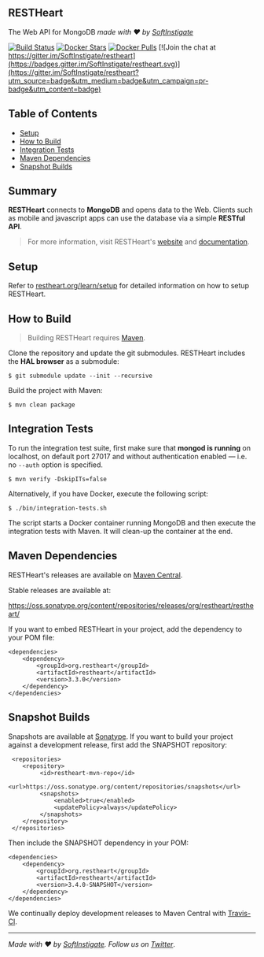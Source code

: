 ## RESTHeart

The Web API for MongoDB _made with :heart: by [SoftInstigate](http://www.softinstigate.com/)_

[![Build Status](https://travis-ci.org/SoftInstigate/restheart.svg?branch=master)](https://travis-ci.org/SoftInstigate/restheart)
[![Docker Stars](https://img.shields.io/docker/stars/softinstigate/restheart.svg?maxAge=2592000)](https://hub.docker.com/r/softinstigate/restheart/)
[![Docker Pulls](https://img.shields.io/docker/pulls/softinstigate/restheart.svg?maxAge=2592000)](https://hub.docker.com/r/softinstigate/restheart/)
[![Join the chat at https://gitter.im/SoftInstigate/restheart](https://badges.gitter.im/SoftInstigate/restheart.svg)](https://gitter.im/SoftInstigate/restheart?utm_source=badge&utm_medium=badge&utm_campaign=pr-badge&utm_content=badge)

Table of Contents
--

- [Setup](#setup)
- [How to Build](#how-to-build)
- [Integration Tests](#integration-tests)
- [Maven Dependencies](#maven-dependencies)
- [Snapshot Builds](#snapshot-builds)

Summary
--

**RESTHeart** connects to **MongoDB** and opens data to the Web. Clients such as mobile and javascript apps can use the database via a simple **RESTful API**.

> For more information, visit RESTHeart's [website](http://restheart.org) and [documentation](http://restheart.org/learn/).

## Setup

Refer to [restheart.org/learn/setup](http://restheart.org/learn/setup) for detailed information on how to setup RESTHeart.

How to Build
--

> Building RESTHeart requires [Maven](http://www.oracle.com/technetwork/java/javase/downloads/index.html).

Clone the repository and update the git submodules. RESTHeart includes the __HAL browser__ as a submodule:

    $ git submodule update --init --recursive

Build the project with Maven:

    $ mvn clean package

Integration Tests
--

To run the integration test suite, first make sure that __mongod is running__ on localhost, on default port 27017 and without authentication enabled — i.e. no `--auth` option is specified.

    $ mvn verify -DskipITs=false

Alternatively, if you have Docker, execute the following script:

    $ ./bin/integration-tests.sh 
    
The script starts a Docker container running MongoDB and then execute the integration tests with Maven. It will clean-up the container at the end.

Maven Dependencies
--

RESTHeart's releases are available on [Maven Central](http://search.maven.org/#search%7Cga%7C1%7Cg%3A%22org.restheart%22).

Stable releases are available at:

https://oss.sonatype.org/content/repositories/releases/org/restheart/restheart/

If you want to embed RESTHeart in your project, add the dependency to your POM file:

```
<dependencies>
    <dependency>
        <groupId>org.restheart</groupId>
        <artifactId>restheart</artifactId>
        <version>3.3.0</version>
    </dependency>
</dependencies>
```

Snapshot Builds
---

Snapshots are available at [Sonatype](https://oss.sonatype.org/content/repositories/snapshots/org/restheart/restheart/). If you want to build your project against a development release, first add the SNAPSHOT repository:

```
 <repositories>
    <repository>
         <id>restheart-mvn-repo</id>
         <url>https://oss.sonatype.org/content/repositories/snapshots</url>
         <snapshots>
             <enabled>true</enabled>
             <updatePolicy>always</updatePolicy>
         </snapshots>
    </repository>
 </repositories>
 ```

Then include the SNAPSHOT dependency in your POM:

```
<dependencies>
    <dependency>
        <groupId>org.restheart</groupId>
        <artifactId>restheart</artifactId>
        <version>3.4.0-SNAPSHOT</version>
    </dependency>
</dependencies>
```

We continually deploy development releases to Maven Central with [Travis-CI](https://travis-ci.org/SoftInstigate/restheart).

<hr></hr>

_Made with :heart: by [SoftInstigate](http://www.softinstigate.com/). Follow us on [Twitter](https://twitter.com/softinstigate)_.
